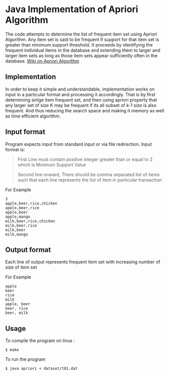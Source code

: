 Java Implementation of Apriori Algorithm
==========================================


The code attempts to determine the list of frequent item set using Apriori Algorithm. Any item set is said to be frequent if support for that item set is greater than minimum support threshold. It proceeds by identifying the frequent individual items in the database and extending them to larger and larger item sets as long as those item sets appear sufficiently often in the database. [Wiki on Apriori Algorithm](https://en.wikipedia.org/wiki/Apriori_algorithm)

## Implementation
In order to keep it simple and understandable, implementation works on input in a particular format and processing it accordingly. That is by first determining sinlge item frequent set, and then using apriori property that any larger set of size K may be frequent if its all subset of k-1 size is also frequent. And thus reducing the search space and making it memory as well as time efficient algorithm.

Input format
-------

Program expects input from standard input or via file redirection. Input format is:

> First Line must contain positive integer greater than or equal to 2 which is Minimum Support Value
> 
> Second line onward, There should be comma separated list of items such that each line represents the list of item in particular transaction

For Example

	3
	apple,beer,rice,chicken
	apple,beer,rice
	apple,beer
	apple,mango
	milk,beer,rice,chicken
	milk,beer,rice
	milk,beer
	milk,mango

Output format
--------

Each line of output represents frequent item set with increasing number of size of item set

For Example

	apple
    beer
    rice
    milk
    apple, beer
    beer, rice
    beer, milk


Usage
-----
To compile the program on linux :

	$ make
    
To run the program

	$ java apriori < dataset/t01.dat
    
    
 
